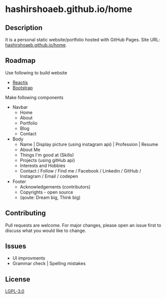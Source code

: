 # hashirshoaeb.github.io/home

## Description

It is a personal static website/portfolio hosted with GitHub Pages. Site URL: [hashirshoaeb.github.io/home](https://hashirshoaeb.github.io/home).

## Roadmap

Use following to build website

- [Reactjs](https://reactjs.org/)
- [Bootstrap](https://getbootstrap.com/)

Make following components

- Navbar
  - Home
  - About
  - Portfolio
  - Blog
  - Contact
- Body
  - Name | Display picture (using instagram api) | Profession | Resume
  - About Me
  - Things I'm good at (Skills)
  - Projects (using gitHub api)
  - Interests and Hobbies
  - Contact / Follow / Find me / Facebook / Linkedin / GitHub / Instagram / Email / codepen
- Footer
  - Acknowledgements (contributors)
  - Copyrights - open source
  - (qoute: Dream big, Think big)

## Contributing

Pull requests are welcome. For major changes, please open an issue first to discuss what you would like to change.

## Issues

- UI improvments
- Grammar check | Spelling mistakes

## License

[LGPL-3.0](https://www.gnu.org/licenses/lgpl-3.0.en.html)
